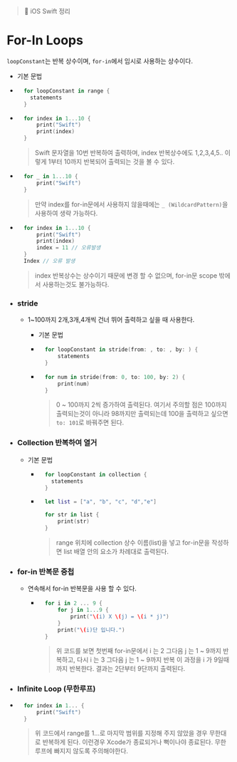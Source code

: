 > 📝 iOS Swift 정리

# For-In Loops

`loopConstant`는 반복 상수이며, `for-in`에서 임시로 사용하는 상수이다.

- 기본 문법

- ```swift   
    for loopConstant in range {
      statements
    }
    ```

- ```swift   
    for index in 1...10 {
        print("Swift")
        print(index)
    }
    ```
    > Swift 문자열을 10번 반복하여 출력하며, index 반복상수에도 1,2,3,4,5.. 이렇게 1부터 10까지 반복되어 출력되는 것을 볼 수 있다.

- ```swift   
    for _ in 1...10 {
        print("Swift")
    }
    ```
    > 만약 index를 for-in문에서 사용하지 않을때에는 `_ (WildcardPattern)`을 사용하여 생략 가능하다.

- ```swift   
    for index in 1...10 {
        print("Swift")
        print(index)
        index = 11 // 오류발생
    }
    Index // 오류 발생
    ```
    > index 반복상수는 상수이기 때문에 변경 할 수 없으며,  for-in문 scope 밖에서 사용하는것도 불가능하다.


- ### stride

    - 1~100까지 2개,3개,4개씩 건너 뛰어 출력하고 싶을 때 사용한다. 

        - 기본 문법 

        - ```swift
            for loopConstant in stride(from: , to: , by: ) {
                statements
            }
            ```
            
        - ```swift
            for num in stride(from: 0, to: 100, by: 2) {
                print(num)
            }
            ```
            > 0 ~ 100까지 2씩 증가하여 출력된다. 여기서 주의할 점은 100까지 출력되는것이 아니라 98까지만 출력되는데 100을 출력하고 싶으면 `to: 101`로 바꿔주면 된다.


- ### Collection 반복하여 열거

    - 기본 문법

        - ```swift   
            for loopConstant in collection {
              statements
            }
            ```

        - ```swift
            let list = ["a", "b", "c", "d","e"]

            for str in list {
                print(str)
            }
            ```
            > range 위치에 collection 상수 이름(list)을 넣고 for-in문을 작성하면 list 배열 안의 요소가 차례대로 출력된다.

- ###  for-in 반복문 중첩

    - 연속해서 for-in 반복문을 사용 할 수 있다.

        - ```swift
            for i in 2 ... 9 {
                for j in 1...9 {
                    print("\(i) X \(j) = \(i * j)")
                }
                print("\(i)단 입니다.")
            }
            ```
            > 위 코드를 보면 첫번째 for-in문에서 i 는 2 그다음 j 는 1 ~ 9까지 반복하고, 다시 i 는 3 그다음 j 는 1 ~ 9까지 반복 이 과정을 i 가 9일때 까지 반복한다. 결과는 2단부터 9단까지 출력된다.

- ### Infinite Loop (무한루프)

- ```swift   
    for index in 1... {
        print("Swift")
    }
    ```
    > 위 코드에서 range를 1...로  마지막 범위를 지정해 주지 않았을 경우 무한대로 반복하게 된다. 이런경우 Xcode가 종료되거나 뻑이나야 종료된다. 무한루프에 빠지지 않도록 주의해야한다.

